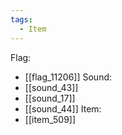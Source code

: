 ```yaml
---
tags:
  - Item
---
```

Flag:
- [[flag_11206]]
Sound:
- [[sound_43]]
- [[sound_17]]
- [[sound_44]]
Item:
- [[item_509]]
